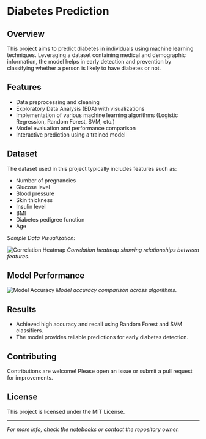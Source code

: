 # Diabetes Prediction

## Overview

This project aims to predict diabetes in individuals using machine learning techniques. Leveraging a dataset containing medical and demographic information, the model helps in early detection and prevention by classifying whether a person is likely to have diabetes or not.

## Features

- Data preprocessing and cleaning
- Exploratory Data Analysis (EDA) with visualizations
- Implementation of various machine learning algorithms (Logistic Regression, Random Forest, SVM, etc.)
- Model evaluation and performance comparison
- Interactive prediction using a trained model

## Dataset

The dataset used in this project typically includes features such as:
- Number of pregnancies
- Glucose level
- Blood pressure
- Skin thickness
- Insulin level
- BMI
- Diabetes pedigree function
- Age

*Sample Data Visualization:*

![Correlation Heatmap](photos/attribute_correlation_heatmap.png)
*Correlation heatmap showing relationships between features.*

## Model Performance

![Model Accuracy](photos/accuracy_of_models.png)
*Model accuracy comparison across algorithms.*

## Results

- Achieved high accuracy and recall using Random Forest and SVM classifiers.
- The model provides reliable predictions for early diabetes detection.

## Contributing

Contributions are welcome! Please open an issue or submit a pull request for improvements.

## License

This project is licensed under the MIT License.

---

*For more info, check the [notebooks](src/) or contact the repository owner.*
